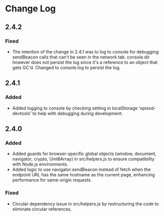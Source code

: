 # Change Log

## 2.4.2

### Fixed

- The intention of the change in 2.4.1 was to log to console for debugging sendBeacon calls that can't be seen in the network tab. console.dir however does not persist the log since it's a reference to an object that gets GC'd. Changed to console.log to persist the log. 

## 2.4.1

### Added

- Added logging to console by checking setting in localStorage 'episod-devtools' to help with debugging during development.

## 2.4.0

### Added

- Added guards for browser-specific global objects (window, document, navigator, crypto, Uint8Array) in src/helpers.js to ensure compatibility with Node.js environments.
- Added logic to use navigator.sendBeacon instead of fetch when the endpoint URL has the same hostname as the current page, enhancing performance for same-origin requests.

### Fixed

- Circular dependency issue in src/helpers.js by restructuring the code to eliminate circular references.
